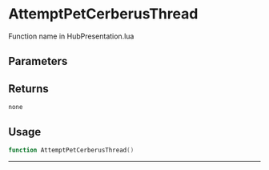 # AttemptPetCerberusThread
Function name in HubPresentation.lua
## Parameters

## Returns
`none`
## Usage
```lua
function AttemptPetCerberusThread()
```
---
